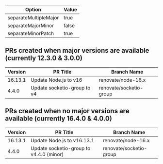 Option                | Value
----------------------|------
separateMultipleMajor | true
separateMajorMinor    | false
separateMinorPatch    | true

## PRs created when major versions are available (currently 12.3.0 & 3.0.0)

Version | PR Title                   | Branch Name
--------|----------------------------|-------------------
16.13.1 | Update Node.js to v16      | renovate/node-16.x
4.4.0  | Update socketio-group to v4 | renovate/socketio-group

## PRs created when no major versions are available (currently 16.4.0 & 4.0.0)

Version | PR Title                   | Branch Name
--------|----------------------------|-------------------
16.13.1 | Update Node.js to v16.13.1 | renovate/node-16.x
4.4.0  | Update socketio-group to v4.4.0 (minor) | renovate/socketio-group
